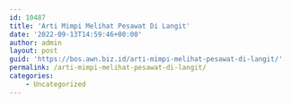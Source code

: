 ```yaml
---
id: 10487
title: 'Arti Mimpi Melihat Pesawat Di Langit'
date: '2022-09-13T14:59:46+00:00'
author: admin
layout: post
guid: 'https://bos.awn.biz.id/arti-mimpi-melihat-pesawat-di-langit/'
permalink: /arti-mimpi-melihat-pesawat-di-langit/
categories:
    - Uncategorized
---
```


